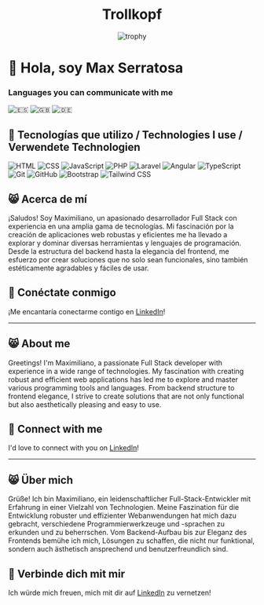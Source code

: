 
<h1 align="center"> Trollkopf </h1>

<p align="center">
  <img src="https://github-profile-trophy.vercel.app/?username=Trollkopf&column=4&row=2&margin-w=15&margin-h=15" alt="trophy">
</p>

# 👋 Hola, soy Max Serratosa
### Languages you can communicate with me

![🇪🇸](https://img.shields.io/badge/%F0%9F%87%AA%F0%9F%87%B8-Espa%C3%B1ol-red) ![🇬🇧](https://img.shields.io/badge/%F0%9F%87%AC%F0%9F%87%A7-English-blue) ![🇩🇪](https://img.shields.io/badge/%F0%9F%87%A9%F0%9F%87%AA-Deutsch-black)


## 🎯 Tecnologías que utilizo / Technologies I use / Verwendete Technologien 

![HTML](https://img.shields.io/badge/HTML-5-orange)
![CSS](https://img.shields.io/badge/CSS-3-blue)
![JavaScript](https://img.shields.io/badge/JavaScript-ES6-yellow)
![PHP](https://img.shields.io/badge/PHP-8.2-blueviolet)
![Laravel](https://img.shields.io/badge/Laravel-11-red)
![Angular](https://img.shields.io/badge/Angular-12-dd0031)
![TypeScript](https://img.shields.io/badge/TypeScript-4.5-blue)
![Git](https://img.shields.io/badge/Git-2.32-orange)
![GitHub](https://img.shields.io/badge/GitHub-black)
![Bootstrap](https://img.shields.io/badge/Bootstrap-5-blueviolet)
![Tailwind CSS](https://img.shields.io/badge/Tailwind_CSS-3.0-38B2AC)

## 😸 Acerca de mí

¡Saludos! Soy Maximiliano, un apasionado desarrollador Full Stack con experiencia en una amplia gama de tecnologías. Mi fascinación por la creación de aplicaciones web robustas y eficientes me ha llevado a explorar y dominar diversas herramientas y lenguajes de programación. Desde la estructura del backend hasta la elegancia del frontend, me esfuerzo por crear soluciones que no solo sean funcionales, sino también estéticamente agradables y fáciles de usar.

## 🔗 Conéctate conmigo
¡Me encantaría conectarme contigo en [LinkedIn](https://www.linkedin.com/in/maximiliano-serratosa-obladen-full-stack-developer/)!

***

## 😸 About me

Greetings! I'm Maximiliano, a passionate Full Stack developer with experience in a wide range of technologies. My fascination with creating robust and efficient web applications has led me to explore and master various programming tools and languages. From backend structure to frontend elegance, I strive to create solutions that are not only functional but also aesthetically pleasing and easy to use.

## 🔗 Connect with me
I'd love to connect with you on [LinkedIn](https://www.linkedin.com/in/maximiliano-serratosa-obladen-full-stack-developer/)!

***
## 😸 Über mich

Grüße! Ich bin Maximiliano, ein leidenschaftlicher Full-Stack-Entwickler mit Erfahrung in einer Vielzahl von Technologien. Meine Faszination für die Entwicklung robuster und effizienter Webanwendungen hat mich dazu gebracht, verschiedene Programmierwerkzeuge und -sprachen zu erkunden und zu beherrschen. Vom Backend-Aufbau bis zur Eleganz des Frontends bemühe ich mich, Lösungen zu schaffen, die nicht nur funktional, sondern auch ästhetisch ansprechend und benutzerfreundlich sind.

## 🔗 Verbinde dich mit mir
Ich würde mich freuen, mich mit dir auf [LinkedIn](https://www.linkedin.com/in/maximiliano-serratosa-obladen-full-stack-developer/) zu vernetzen!

